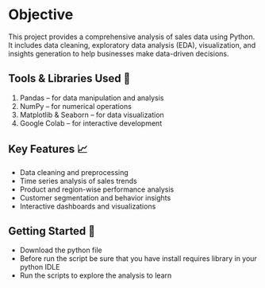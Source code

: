 # Objective
This project provides a comprehensive analysis of sales data using Python. It includes data cleaning, exploratory data analysis (EDA), visualization, and insights generation to help businesses make data-driven decisions.
## **Tools & Libraries Used 🔧**
  1. Pandas – for data manipulation and analysis
  2. NumPy – for numerical operations
  3. Matplotlib & Seaborn – for data visualization
  4. Google Colab – for interactive development
## **Key Features 📈**
  - Data cleaning and preprocessing
  - Time series analysis of sales trends
  - Product and region-wise performance analysis
  - Customer segmentation and behavior insights
  - Interactive dashboards and visualizations
## **Getting Started 🚀**
  - Download the python file
  - Before run the script be sure that you have install requires library in your python IDLE
  - Run the scripts to explore the analysis to learn
